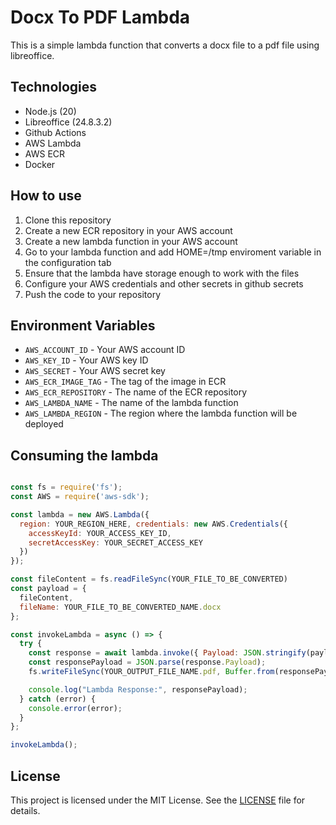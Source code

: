 # Docx To PDF Lambda

This is a simple lambda function that converts a docx file to a pdf file using libreoffice.

## Technologies

- Node.js (20)
- Libreoffice (24.8.3.2)
- Github Actions
- AWS Lambda
- AWS ECR
- Docker

## How to use

1. Clone this repository
2. Create a new ECR repository in your AWS account
3. Create a new lambda function in your AWS account
4. Go to your lambda function and add HOME=/tmp enviroment variable in the configuration tab
5. Ensure that the lambda have storage enough to work with the files
2. Configure your AWS credentials and other secrets in github secrets
3. Push the code to your repository

## Environment Variables

- `AWS_ACCOUNT_ID` - Your AWS account ID
- `AWS_KEY_ID` - Your AWS key ID
- `AWS_SECRET` - Your AWS secret key
- `AWS_ECR_IMAGE_TAG` - The tag of the image in ECR
- `AWS_ECR_REPOSITORY` - The name of the ECR repository
- `AWS_LAMBDA_NAME` - The name of the lambda function
- `AWS_LAMBDA_REGION` - The region where the lambda function will be deployed

## Consuming the lambda

```javascript

const fs = require('fs');
const AWS = require('aws-sdk');

const lambda = new AWS.Lambda({
  region: YOUR_REGION_HERE, credentials: new AWS.Credentials({
    accessKeyId: YOUR_ACCESS_KEY_ID,
    secretAccessKey: YOUR_SECRET_ACCESS_KEY
  })
});

const fileContent = fs.readFileSync(YOUR_FILE_TO_BE_CONVERTED)
const payload = {
  fileContent,
  fileName: YOUR_FILE_TO_BE_CONVERTED_NAME.docx
};

const invokeLambda = async () => {
  try {
    const response = await lambda.invoke({ Payload: JSON.stringify(payload), FunctionName: YOUR_LAMBDA_FUNCTION_NAME }).promise();
    const responsePayload = JSON.parse(response.Payload);
    fs.writeFileSync(YOUR_OUTPUT_FILE_NAME.pdf, Buffer.from(responsePayload.body));

    console.log("Lambda Response:", responsePayload);
  } catch (error) {
    console.error(error);
  }
};

invokeLambda();
```

## License

This project is licensed under the MIT License. See the [LICENSE](LICENSE.txt) file for details.
